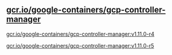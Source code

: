 
[gcr.io/google-containers/gcp-controller-manager](https://hub.docker.com/r/anjia0532/google-containers.gcp-controller-manager/tags/)
-----


[gcr.io/google-containers/gcp-controller-manager:v1.11.0-r4](https://hub.docker.com/r/anjia0532/google-containers.gcp-controller-manager/tags/)


[gcr.io/google-containers/gcp-controller-manager:v1.11.0-r5](https://hub.docker.com/r/anjia0532/google-containers.gcp-controller-manager/tags/)


